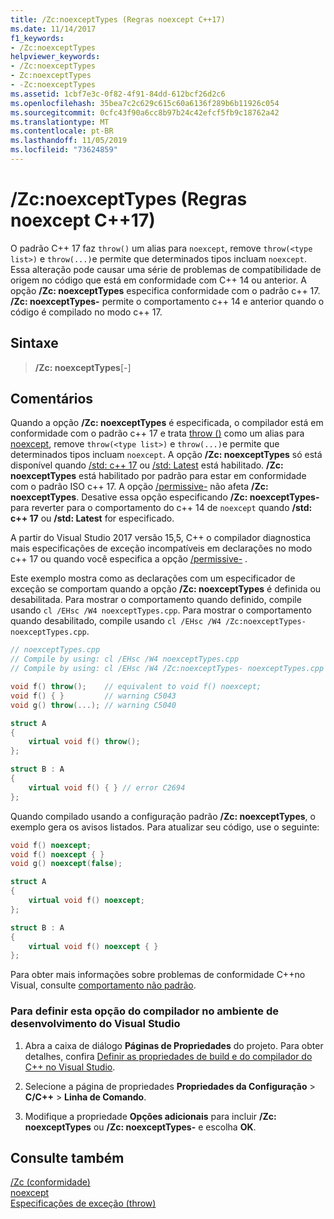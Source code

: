 ```yaml
---
title: /Zc:noexceptTypes (Regras noexcept C++17)
ms.date: 11/14/2017
f1_keywords:
- /Zc:noexceptTypes
helpviewer_keywords:
- /Zc:noexceptTypes
- Zc:noexceptTypes
- -Zc:noexceptTypes
ms.assetid: 1cbf7e3c-0f82-4f91-84dd-612bcf26d2c6
ms.openlocfilehash: 35bea7c2c629c615c60a6136f289b6b11926c054
ms.sourcegitcommit: 0cfc43f90a6cc8b97b24c42efcf5fb9c18762a42
ms.translationtype: MT
ms.contentlocale: pt-BR
ms.lasthandoff: 11/05/2019
ms.locfileid: "73624859"
---
```

# <a name="zcnoexcepttypes-c17-noexcept-rules"></a>/Zc:noexceptTypes (Regras noexcept C++17)

O padrão C++ 17 faz `throw()` um alias para `noexcept`, remove `throw(<type list>)` e `throw(...)`e permite que determinados tipos incluam `noexcept`. Essa alteração pode causar uma série de problemas de compatibilidade de origem no código que está em conformidade com C++ 14 ou anterior. A opção **/Zc: noexceptTypes** especifica conformidade com o padrão c++ 17. **/Zc: noexceptTypes-** permite o comportamento c++ 14 e anterior quando o código é compilado no modo c++ 17.

## <a name="syntax"></a>Sintaxe

> **/Zc: noexceptTypes**[-]

## <a name="remarks"></a>Comentários

Quando a opção **/Zc: noexceptTypes** é especificada, o compilador está em conformidade com o padrão c++ 17 e trata [throw ()](../../cpp/exception-specifications-throw-cpp.md) como um alias para [noexcept](../../cpp/noexcept-cpp.md), remove `throw(<type list>)` e `throw(...)`e permite que determinados tipos incluam `noexcept`. A opção **/Zc: noexceptTypes** só está disponível quando [/std: c++ 17](std-specify-language-standard-version.md) ou [/std: Latest](std-specify-language-standard-version.md) está habilitado. **/Zc: noexceptTypes** está habilitado por padrão para estar em conformidade com o padrão ISO c++ 17. A opção [/permissive-](permissive-standards-conformance.md) não afeta **/Zc: noexceptTypes**. Desative essa opção especificando **/Zc: noexceptTypes-** para reverter para o comportamento do c++ 14 de `noexcept` quando **/std: c++ 17** ou **/std: Latest** for especificado.

A partir do Visual Studio 2017 versão 15,5, C++ o compilador diagnostica mais especificações de exceção incompatíveis em declarações no modo c++ 17 ou quando você especifica a opção [/permissive-](permissive-standards-conformance.md) .

Este exemplo mostra como as declarações com um especificador de exceção se comportam quando a opção **/Zc: noexceptTypes** é definida ou desabilitada. Para mostrar o comportamento quando definido, compile usando `cl /EHsc /W4 noexceptTypes.cpp`. Para mostrar o comportamento quando desabilitado, compile usando `cl /EHsc /W4 /Zc:noexceptTypes- noexceptTypes.cpp`.

```cpp
// noexceptTypes.cpp
// Compile by using: cl /EHsc /W4 noexceptTypes.cpp
// Compile by using: cl /EHsc /W4 /Zc:noexceptTypes- noexceptTypes.cpp

void f() throw();    // equivalent to void f() noexcept;
void f() { }         // warning C5043
void g() throw(...); // warning C5040

struct A
{
    virtual void f() throw();
};

struct B : A
{
    virtual void f() { } // error C2694
};
```

Quando compilado usando a configuração padrão **/Zc: noexceptTypes**, o exemplo gera os avisos listados. Para atualizar seu código, use o seguinte:

```cpp
void f() noexcept;
void f() noexcept { }
void g() noexcept(false);

struct A
{
    virtual void f() noexcept;
};

struct B : A
{
    virtual void f() noexcept { }
};
```

Para obter mais informações sobre problemas de conformidade C++no Visual, consulte [comportamento não padrão](../../cpp/nonstandard-behavior.md).

### <a name="to-set-this-compiler-option-in-the-visual-studio-development-environment"></a>Para definir esta opção do compilador no ambiente de desenvolvimento do Visual Studio

1. Abra a caixa de diálogo **Páginas de Propriedades** do projeto. Para obter detalhes, confira [Definir as propriedades de build e do compilador do C++ no Visual Studio](../working-with-project-properties.md).

1. Selecione a página de propriedades **Propriedades da Configuração** > **C/C++**  > **Linha de Comando**.

1. Modifique a propriedade **Opções adicionais** para incluir **/Zc: noexceptTypes** ou **/Zc: noexceptTypes-** e escolha **OK**.

## <a name="see-also"></a>Consulte também

[/Zc (conformidade)](zc-conformance.md)\
[noexcept](../../cpp/noexcept-cpp.md)\
[Especificações de exceção (throw)](../../cpp/exception-specifications-throw-cpp.md)
